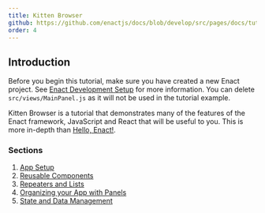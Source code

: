 ```yaml
---
title: Kitten Browser
github: https://github.com/enactjs/docs/blob/develop/src/pages/docs/tutorials/tutorial-kitten-browser/index.md
order: 4
---
```

## Introduction
Before you begin this tutorial, make sure you have created a new Enact project.  See [Enact Development Setup](../setup/) for more information.  You can delete `src/views/MainPanel.js` as it will not be used in the tutorial example.

Kitten Browser is a tutorial that demonstrates many of the features of the Enact framework, JavaScript and React that will be useful to you.  This is more in-depth than [Hello, Enact!](../tutorial-hello-enact/).

### Sections

1. [App Setup](./app-setup/)
2. [Reusable Components](./reusable-components/)
3. [Repeaters and Lists](./lists/)
4. [Organizing your App with Panels](./panels/)
5. [State and Data Management](./data-and-state/)
